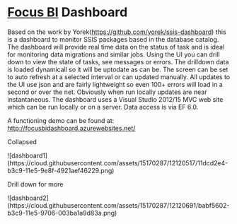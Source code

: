 # <a href="http://www.focusbi.co.uk/">Focus BI</a> Dashboard
Based on the work by Yorek(https://github.com/yorek/ssis-dashboard) this is a dashboard to monitor SSIS packages based in the database catalog. The dashboard will provide real time data on the status of task and is ideal for monitoring data migrations and similar jobs. 
Using the UI you can drill down to view the state of tasks, see messages or errors. The drilldown data is loaded dynamicall so it will be uptodate as can be. The screen can be set to auto refresh at a selected interval or can updated manually. All updates to the UI use json and are fairly lightweight so even 100+ errors will load in a second or over the net. Obviously when run locally updates are near instantaneous.
The dashboard uses a Visual Studio 2012/15 MVC web site which can be run locally or on a server. Data access is via EF 6.0.

A functioning demo can be found at: http://focusbidashboard.azurewebsites.net/

<p>Collapsed</p>
![dashboard1](https://cloud.githubusercontent.com/assets/15170287/12120517/11dcd2e4-b3c9-11e5-9e8f-4921aef46229.png) 

<p>Drill down for more</p>
![dashboard2](https://cloud.githubusercontent.com/assets/15170287/12120691/babf5602-b3c9-11e5-9706-003ba1a9d83a.png)


